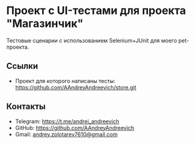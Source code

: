 # Проект с UI-тестами для проекта "Магазинчик"

Тестовые сценарии с использованием Selenium+JUnit для моего pet-проекта.

## Ссылки
- Проект для которого написаны тесты: https://github.com/AAndreyAndreevich/store.git

## Контакты
- Telegram: https://t.me/andrej_andreevich
- GitHub: https://github.com/AAndreyAndreevich
- Gmail: andrey.zolotarev7610@gmail.com